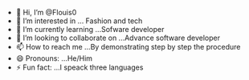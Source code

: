- 👋 Hi, I’m @Flouis0
- 👀 I’m interested in ... Fashion and tech
- 🌱 I’m currently learning ...Sofware developer
- 💞️ I’m looking to collaborate on ...Advance software developer
- 📫 How to reach me ...By demonstrating step by step the procedure
- 😄 Pronouns: ...He/Him
- ⚡ Fun fact: ...I speack three languages

<!---
Flouis0/Flouis0 is a ✨ special ✨ repository because its `README.md` (this file) appears on your GitHub profile.
You can click the Preview link to take a look at your changes.
--->
